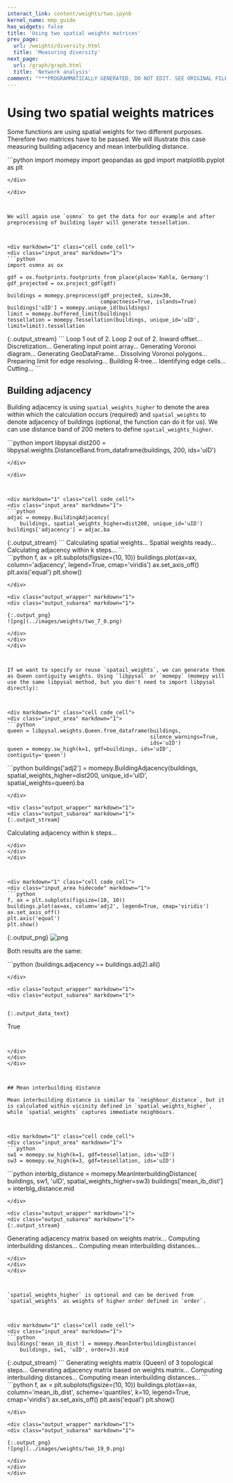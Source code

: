 ```yaml
---
interact_link: content/weights/two.ipynb
kernel_name: mmp_guide
has_widgets: false
title: 'Using two spatial weights matrices'
prev_page:
  url: /weights/diversity.html
  title: 'Measuring diversity'
next_page:
  url: /graph/graph.html
  title: 'Network analysis'
comment: "***PROGRAMMATICALLY GENERATED, DO NOT EDIT. SEE ORIGINAL FILES IN /content***"
---
```



# Using two spatial weights matrices

Some functions are using spatial weights for two different purposes. Therefore two matrices have to be passed. We will illustrate this case measuring building adjacency and mean interbuilding distance. 



<div markdown="1" class="cell code_cell">
<div class="input_area" markdown="1">
```python
import momepy
import geopandas as gpd
import matplotlib.pyplot as plt

```
</div>

</div>



We will again use `osmnx` to get the data for our example and after preprocessing of building layer will generate tessellation. 



<div markdown="1" class="cell code_cell">
<div class="input_area" markdown="1">
```python
import osmnx as ox

gdf = ox.footprints.footprints_from_place(place='Kahla, Germany')
gdf_projected = ox.project_gdf(gdf)

buildings = momepy.preprocess(gdf_projected, size=30,
                              compactness=True, islands=True)
buildings['uID'] = momepy.unique_id(buildings)
limit = momepy.buffered_limit(buildings)
tessellation = momepy.Tessellation(buildings, unique_id='uID', limit=limit).tessellation

```
</div>

<div class="output_wrapper" markdown="1">
<div class="output_subarea" markdown="1">
{:.output_stream}
```
Loop 1 out of 2.
Loop 2 out of 2.
Inward offset...
Discretization...
Generating input point array...
Generating Voronoi diagram...
Generating GeoDataFrame...
Dissolving Voronoi polygons...
Preparing limit for edge resolving...
Building R-tree...
Identifying edge cells...
Cutting...
```
</div>
</div>
</div>



## Building adjacency

Building adjacency is using `spatial_weights_higher` to denote the area within which the calculation occurs (required) and `spatial_weights` to denote adjacency of buildings (optional, the function can do it for us). We can use distance band of 200 meters to define `spatial_weights_higher`.



<div markdown="1" class="cell code_cell">
<div class="input_area" markdown="1">
```python
import libpysal
dist200 = libpysal.weights.DistanceBand.from_dataframe(buildings, 200,
                                                       ids='uID')

```
</div>

</div>



<div markdown="1" class="cell code_cell">
<div class="input_area" markdown="1">
```python
adjac = momepy.BuildingAdjacency(
    buildings, spatial_weights_higher=dist200, unique_id='uID')
buildings['adjacency'] = adjac.ba

```
</div>

<div class="output_wrapper" markdown="1">
<div class="output_subarea" markdown="1">
{:.output_stream}
```
Calculating spatial weights...
Spatial weights ready...
Calculating adjacency within k steps...
```
</div>
</div>
</div>



<div markdown="1" class="cell code_cell">
<div class="input_area hidecode" markdown="1">
```python
f, ax = plt.subplots(figsize=(10, 10))
buildings.plot(ax=ax, column='adjacency', legend=True, cmap='viridis')
ax.set_axis_off()
plt.axis('equal')
plt.show()

```
</div>

<div class="output_wrapper" markdown="1">
<div class="output_subarea" markdown="1">

{:.output_png}
![png](../images/weights/two_7_0.png)

</div>
</div>
</div>



If we want to specify or reuse `spatail_weights`, we can generate them as Queen contiguity weights. Using `libpysal` or `momepy` (momepy will use the same libpysal method, but you don't need to import libpysal directly):



<div markdown="1" class="cell code_cell">
<div class="input_area" markdown="1">
```python
queen = libpysal.weights.Queen.from_dataframe(buildings,
                                              silence_warnings=True,
                                              ids='uID')
queen = momepy.sw_high(k=1, gdf=buildings, ids='uID', contiguity='queen')

```
</div>

</div>



<div markdown="1" class="cell code_cell">
<div class="input_area" markdown="1">
```python
buildings['adj2'] = momepy.BuildingAdjacency(buildings,
                                             spatial_weights_higher=dist200,
                                             unique_id='uID',
                                             spatial_weights=queen).ba

```
</div>

<div class="output_wrapper" markdown="1">
<div class="output_subarea" markdown="1">
{:.output_stream}
```
Calculating adjacency within k steps...
```
</div>
</div>
</div>



<div markdown="1" class="cell code_cell">
<div class="input_area hidecode" markdown="1">
```python
f, ax = plt.subplots(figsize=(10, 10))
buildings.plot(ax=ax, column='adj2', legend=True, cmap='viridis')
ax.set_axis_off()
plt.axis('equal')
plt.show()

```
</div>

<div class="output_wrapper" markdown="1">
<div class="output_subarea" markdown="1">

{:.output_png}
![png](../images/weights/two_11_0.png)

</div>
</div>
</div>



Both results are the same:



<div markdown="1" class="cell code_cell">
<div class="input_area" markdown="1">
```python
(buildings.adjacency == buildings.adj2).all()

```
</div>

<div class="output_wrapper" markdown="1">
<div class="output_subarea" markdown="1">


{:.output_data_text}
```
True
```


</div>
</div>
</div>



## Mean interbuilding distance

Mean interbuilding distance is similar to `neighbour_distance`, but it is calculated within vicinity defined in `spatial_weights_higher`, while `spatial_weights` captures immediate neighbours.



<div markdown="1" class="cell code_cell">
<div class="input_area" markdown="1">
```python
sw1 = momepy.sw_high(k=1, gdf=tessellation, ids='uID')
sw3 = momepy.sw_high(k=3, gdf=tessellation, ids='uID')

```
</div>

</div>



<div markdown="1" class="cell code_cell">
<div class="input_area" markdown="1">
```python
interblg_distance = momepy.MeanInterbuildingDistance(
    buildings, sw1, 'uID', spatial_weights_higher=sw3)
buildings['mean_ib_dist'] = interblg_distance.mid

```
</div>

<div class="output_wrapper" markdown="1">
<div class="output_subarea" markdown="1">
{:.output_stream}
```
Generating adjacency matrix based on weights matrix...
Computing interbuilding distances...
Computing mean interbuilding distances...
```
</div>
</div>
</div>



`spatial_weights_higher` is optional and can be derived from `spatial_weights` as weights of higher order defined in `order`.



<div markdown="1" class="cell code_cell">
<div class="input_area" markdown="1">
```python
buildings['mean_ib_dist'] = momepy.MeanInterbuildingDistance(
    buildings, sw1, 'uID', order=3).mid

```
</div>

<div class="output_wrapper" markdown="1">
<div class="output_subarea" markdown="1">
{:.output_stream}
```
Generating weights matrix (Queen) of 3 topological steps...
Generating adjacency matrix based on weights matrix...
Computing interbuilding distances...
Computing mean interbuilding distances...
```
</div>
</div>
</div>



<div markdown="1" class="cell code_cell">
<div class="input_area hidecode" markdown="1">
```python
f, ax = plt.subplots(figsize=(10, 10))
buildings.plot(ax=ax, column='mean_ib_dist', scheme='quantiles', k=10, legend=True, cmap='viridis')
ax.set_axis_off()
plt.axis('equal')
plt.show()

```
</div>

<div class="output_wrapper" markdown="1">
<div class="output_subarea" markdown="1">

{:.output_png}
![png](../images/weights/two_19_0.png)

</div>
</div>
</div>

